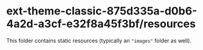 # ext-theme-classic-875d335a-d0b6-4a2d-a3cf-e32f8a45f3bf/resources

This folder contains static resources (typically an `"images"` folder as well).
